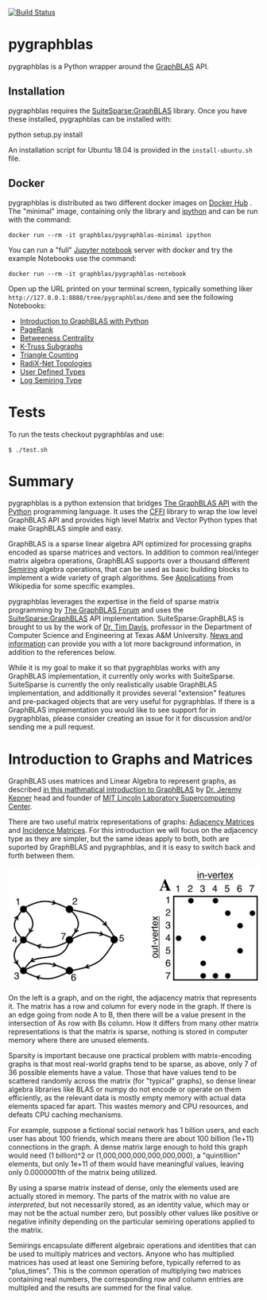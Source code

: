 [![Build Status](https://travis-ci.org/michelp/pygraphblas.svg?branch=master)](https://travis-ci.org/michelp/pygraphblas)
<br />
# pygraphblas

pygraphblas is a Python wrapper around the
[GraphBLAS](http://graphblas.org) API.

## Installation

pygraphblas requires the
[SuiteSparse:GraphBLAS](http://faculty.cse.tamu.edu/davis/GraphBLAS.html)
library.  Once you have these installed, pygraphblas can be installed
with:

  python setup.py install

An installation script for Ubuntu 18.04 is provided in the `install-ubuntu.sh` file.

## Docker 

pygraphblas is distributed as two different docker images on [Docker
Hub](https://cloud.docker.com/repository/docker/pygraphblas/pygraphblas/general)
.  The "minimal" image, containing only the library and
[ipython](https://ipython.org/) and can be run with the command:

    docker run --rm -it graphblas/pygraphblas-minimal ipython

You can run a "full" [Jupyter notebook](https://jupyter.org/) server
with docker and try the example Notebooks use the command:

    docker run --rm -it graphblas/pygraphblas-notebook

Open up the URL printed on your terminal screen, typically something
liker `http://127.0.0.1:8888/tree/pygraphblas/demo` and see the
following Notebooks:

 - [Introduction to GraphBLAS with Python](./pygraphblas/demo/Introduction-to-GraphBLAS-with-Python.ipynb)
 - [PageRank](./pygraphblas/demo/PageRank.ipynb)
 - [Betweeness Centrality](./pygraphblas/demo/BetweenessCentrality.ipynb)
 - [K-Truss Subgraphs](./pygraphblas/demo/K-Truss.ipynb)
 - [Triangle Counting](./pygraphblas/demo/Triangle-Counting.ipynb)
 - [RadiX-Net Topologies](./pygraphblas/demo/RadiX-Net-with-pygraphblas.ipynb)
 - [User Defined Types](./pygraphblas/demo/User-Defined-Types.ipynb)
 - [Log Semiring Type](./pygraphblas/demo/Log-Semiring.ipynb)

# Tests

To run the tests checkout pygraphblas and use:

    $ ./test.sh

# Summary

pygraphblas is a python extension that bridges [The GraphBLAS
API](http://graphblas.org) with the [Python](https://python.org)
programming language.  It uses the
[CFFI](https://cffi.readthedocs.io/en/latest/) library to wrap the low
level GraphBLAS API and provides high level Matrix and Vector Python
types that make GraphBLAS simple and easy.

GraphBLAS is a sparse linear algebra API optimized for processing
graphs encoded as sparse matrices and vectors.  In addition to common
real/integer matrix algebra operations, GraphBLAS supports over a
thousand different [Semiring](https://en.wikipedia.org/wiki/Semiring)
algebra operations, that can be used as basic building blocks to
implement a wide variety of graph algorithms. See
[Applications](https://en.wikipedia.org/wiki/Semiring#Applications)
from Wikipedia for some specific examples.

pygraphblas leverages the expertise in the field of sparse matrix
programming by [The GraphBLAS Forum](http://graphblas.org) and uses
the
[SuiteSparse:GraphBLAS](http://faculty.cse.tamu.edu/davis/GraphBLAS.html)
API implementation. SuiteSparse:GraphBLAS is brought to us by the work
of [Dr. Tim Davis](http://faculty.cse.tamu.edu/davis/welcome.html),
professor in the Department of Computer Science and Engineering at
Texas A&M University.  [News and
information](http://faculty.cse.tamu.edu/davis/news.html) can provide
you with a lot more background information, in addition to the
references below.

While it is my goal to make it so that pygraphblas works with any
GraphBLAS implementation, it currently only works with SuiteSparse.
SuiteSparse is currently the only realistically usable GraphBLAS
implementation, and additionally it provides several "extension"
features and pre-packaged objects that are very useful for
pygraphblas.  If there is a GraphBLAS implementation you would like to
see support for in pygraphblas, please consider creating an issue for
it for discussion and/or sending me a pull request.

# Introduction to Graphs and Matrices

GraphBLAS uses matrices and Linear Algebra to represent graphs, as
described [in this mathmatical introduction to
GraphBLAS](http://www.mit.edu/~kepner/GraphBLAS/GraphBLAS-Math-release.pdf)
by [Dr. Jeremy Kepner](http://www.mit.edu/~kepner/) head and founder
of [MIT Lincoln Laboratory Supercomputing
Center](http://news.mit.edu/2016/lincoln-laboratory-establishes-supercomputing-center-0511).

There are two useful matrix representations of graphs: [Adjacency
Matrices](https://en.wikipedia.org/wiki/Adjacency_matrix) and
[Incidence Matrices](https://en.wikipedia.org/wiki/Incidence_matrix).
For this introduction we will focus on the adjacency type as they are
simpler, but the same ideas apply to both, both are suported by
GraphBLAS and pygraphblas, and it is easy to switch back and forth
between them.

![An example graph and adjacency matrix](./docs/AdjacencyMatrix.svg)

On the left is a graph, and on the right, the adjacency matrix that
represents it. The matrix has a row and column for every node in the
graph.  If there is an edge going from node A to B, then there will be
a value present in the intersection of As row with Bs column.  How it
differs from many other matrix representations is that the matrix is
sparse, nothing is stored in computer memory where there are unused
elements.

Sparsity is important because one practical problem with
matrix-encoding graphs is that most real-world graphs tend to be
sparse, as above, only 7 of 36 possible elements have a value. Those
that have values tend to be scattered randomly across the matrix
(for "typical" graphs), so dense linear algebra libraries like BLAS or
numpy do not encode or operate on them efficiently, as the relevant
data is mostly empty memory with actual data elements spaced far
apart.  This wastes memory and CPU resources, and defeats CPU caching
mechanisms.

For example, suppose a fictional social network has 1 billion users,
and each user has about 100 friends, which means there are about 100
billion (1e+11) connections in the graph.  A dense matrix large enough
to hold this graph would need (1 billion)^2 or
(1,000,000,000,000,000,000), a "quintillion" elements, but only 1e+11
of them would have meaningful values, leaving only 0.0000001th of the
matrix being utilized.

By using a sparse matrix instead of dense, only the elements used are
actually stored in memory. The parts of the matrix with no value are
*interpreted*, but not necessarily stored, as an identity value, which
may or may not be the actual number zero, but possibly other values
like positive or negative infinity depending on the particular
semiring operations applied to the matrix.

Semirings encapsulate different algebraic operations and identities
that can be used to multiply matrices and vectors.  Anyone who has
multiplied matrices has used at least one Semiring before, typically
referred to as "plus_times".  This is the common operation of
multiplying two matrices containing real numbers, the corresponding row
and column entries are multipled and the results are summed for the
final value.
